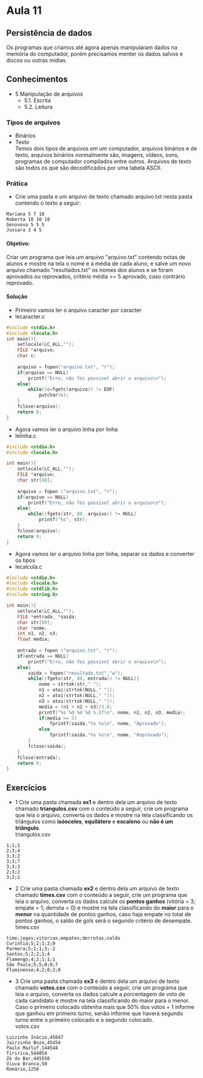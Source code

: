 # Aula 11
## Persistência de dados
Os programas que criamos até agora apenas manipularam dados na memória do computador, porém precisamos menter os dados salvos e discos ou outras mídias.
## Conhecimentos
- 5 Manipulação de arquivos
	- 5.1. Escrita
	- 5.2. Leitura

### Tipos de arquivos
- Binários
- Texto
<br>Temos dois tipos de arquivos em um computador, arquivos binários e de texto, arquivos binários normalmente são, imagens, vídeos, sons, programas de computador compilados entre outros. Arquivos de texto são todos os que são decodificados por uma tabela ASCII.

### Prática
- Crie uma pasta e um arquivo de texto chamado arquivo.txt nesta pasta contendo o texto a seguir:
```
Mariana 5 7 10
Roberta 10 10 10
Genoveva 5 5 5
Jussara 3 4 5
```
#### Objetivo:
Criar um programa que leia um arquivo "arquivo.txt" contendo notas de alunos e mostre na tela o nome e a média de cada aluno, e salve um novo arquivo chamado "resultados.txt" os nomes dos alunos e se foram aprovados ou reprovados, critério média >= 5 aprovado, caso contrário reprovado.
#### Solução
- Primeiro vamos ler o arquivo caracter por caracter
- lecaracter.c
```c
#include <stdio.h>
#include <locale.h>
int main(){
    setlocale(LC_ALL,"");
    FILE *arquivo;
    char c;
    
    arquivo = fopen("arquivo.txt", "r");
    if(arquivo == NULL)
        printf("Erro, não foi possivel abrir o arquivo\n");
    else{
        while((c=fgetc(arquivo)) != EOF)
            putchar(c);
    }
    fclose(arquivo);
    return 0;
}
```
- Agora vamos ler o arquivo linha por linha
- lelinha.c
```c
#include <stdio.h>
#include <locale.h>

int main(){
	setlocale(LC_ALL,"");
	FILE *arquivo;
	char str[80];
	
	arquivo = fopen ("arquivo.txt", "r");
	if(arquivo == NULL)
		printf("Erro, não foi possivel abrir o arquivo\n");
	else{
		while((fgets(str, 80, arquivo)) != NULL)
  			printf("%s", str);
	}
	fclose(arquivo);
	return 0;
}
```
- Agora vamos ler o arquivo linha por linha, separar os dados e converter os tipos
- lecalcula.c
```c
#include <stdio.h>
#include <locale.h>
#include <stdlib.h>
#include <string.h>

int main(){
	setlocale(LC_ALL,"");
	FILE *entrada, *saida;
	char str[80];
	char *nome;
	int n1, n2, n3;
	float media;
	
	entrada = fopen ("arquivo.txt", "r");
	if(entrada == NULL)
		printf("Erro, não foi possivel abrir o arquivo\n");
	else{
		saida = fopen("resultado.txt","w");
		while((fgets(str, 80, entrada)) != NULL){
			nome = strtok(str," ");
			n1 = atoi(strtok(NULL," "));
			n2 = atoi(strtok(NULL," "));
			n3 = atoi(strtok(NULL," "));
			media = (n1 + n2 + n3)/3.0;
			printf("%s %d %d %d %.1f\n", nome, n1, n2, n3, media);
			if(media >= 5)
				fprintf(saida,"%s %s\n", nome, "Aprovado");
			else
				fprintf(saida,"%s %s\n", nome, "Reprovado");
		}
		fclose(saida);
	}
	fclose(entrada);
	return 0;
}
```
## Exercícios
- 1 Crie uma pasta chamada **ex1** e dentro dela um arquivo de texto chamado **triangulos.csv** com o conteúdo a seguir, crie um programa que leia o arquivo, converta os dados e mostre na tela classificando os triângulos como **isósceles**, **equilátero** e **escaleno** ou **não é um triângulo**.
<br>triangulos.csv
```csv
1;1;1
2;3;4
3;3;2
3;3;7
3;3;3
2;3;2
3;2;2
```

- 2 Crie uma pasta chamada **ex2** e dentro dela um arquivo de texto chamado **times.csv** com o conteúdo a seguir, crie um programa que leia o arquivo, converta os dados calcule os **pontos ganhos** (vitória = 3; empate = 1; derrota = 0) e mostre na tela classificando do **maior** para o **menor** na quantidade de pontos ganhos, caso haja empate no total de pontos ganhos, o saldo de gols será o segundo critério de desempate.
<br>times.csv
```csv
time;jogos;vitorias;empates;derrotas;saldo
Curintia;5;2;1;2;0
Parmera;5;1;1;3;-2
Santos;5;2;2;1;4
Flamengo;4;2;1;1;1
São Paulo;5;5;0;0;7
Fluminense;4;2;0;2;0
```

- 3 Crie uma pasta chamada **ex3** e dentro dela um arquivo de texto chamado **votos.csv** com o conteúdo a seguir, crie um programa que leia o arquivo, converta os dados calcule a porcentagem de voto de cada candidato e mostre na tela classificando do maior para o menor. Caso o primeiro colocado obtenha mais que 50% dos votos + 1 informe que ganhou em primeiro turno, senão informe que haverá segundo turno entre o primeiro colocado e o segundo colocado.
<br>votos.csv
```csv
Luizinho Inácio,45847
Jairzinho Bozo,45454
Paulo Mazluf,144544
Tiririca,544854
Zé do Bar,445550
Viuva Branca,50
Romário,1250
```